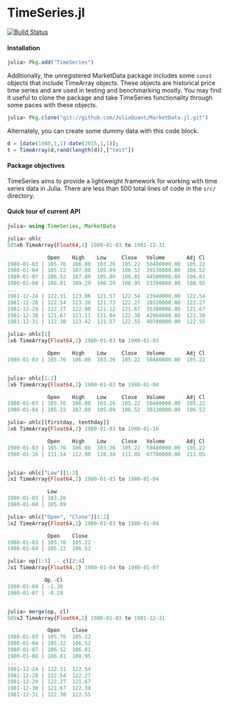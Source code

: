 TimeSeries.jl
============
[![Build Status](https://travis-ci.org/JuliaStats/TimeSeries.jl.png)](https://travis-ci.org/JuliaStats/TimeSeries.jl)

#### Installation

````julia
julia> Pkg.add("TimeSeries")
````
Additionally, the unregistered MarketData package includes some `const` objects that include TimeArray objects. These
objects are historical price time series and are used in testing and benchmarking mostly. You may find it useful to 
clone the package and take TimeSeries functionality through some paces with these objects. 

````julia
julia> Pkg.clone("git://github.com/JuliaQuant/MarketData.jl.git")
````

Alternately, you can create some dummy data with this code block.

````julia
d = [date(1980,1,1):date(2015,1,1)];
t = TimeArray(d,rand(length(d)),["test"])
````

#### Package objectives

TimeSeries aims to provide a lightweight framework for working with time series data in Julia. There are less than 500 total lines of code 
in the `src/` directory.

#### Quick tour of current API

````julia
julia> using TimeSeries, MarketData

julia> ohlc
505x6 TimeArray{Float64,2} 1980-01-03 to 1981-12-31

             Open    High    Low     Close   Volume       Adj Cl
1980-01-03 | 105.76  106.08  103.26  105.22  50480000.00  105.22
1980-01-04 | 105.22  107.08  105.09  106.52  39130000.00  106.52
1980-01-07 | 106.52  107.80  105.80  106.81  44500000.00  106.81
1980-01-08 | 106.81  109.29  106.29  108.95  53390000.00  108.95
...
1981-12-24 | 122.31  123.06  121.57  122.54  23940000.00  122.54
1981-12-28 | 122.54  123.36  121.73  122.27  28320000.00  122.27
1981-12-29 | 122.27  122.90  121.12  121.67  35300000.00  121.67
1981-12-30 | 121.67  123.11  121.04  122.30  42960000.00  122.30
1981-12-31 | 122.30  123.42  121.57  122.55  40780000.00  122.55

julia> ohlc[1]
1x6 TimeArray{Float64,2} 1980-01-03 to 1980-01-03

             Open    High    Low     Close   Volume       Adj Cl
1980-01-03 | 105.76  106.08  103.26  105.22  50480000.00  105.22


julia> ohlc[1:2]
2x6 TimeArray{Float64,2} 1980-01-03 to 1980-01-04

             Open    High    Low     Close   Volume       Adj Cl
1980-01-03 | 105.76  106.08  103.26  105.22  50480000.00  105.22
1980-01-04 | 105.22  107.08  105.09  106.52  39130000.00  106.52

julia> ohlc[[firstday, tenthday]]
2x6 TimeArray{Float64,2} 1980-01-03 to 1980-01-16

             Open    High    Low     Close   Volume       Adj Cl
1980-01-03 | 105.76  106.08  103.26  105.22  50480000.00  105.22
1980-01-16 | 111.14  112.90  110.38  111.05  67700000.00  111.05


julia> ohlc["Low"][1:2]
2x1 TimeArray{Float64,2} 1980-01-03 to 1980-01-04

             Low
1980-01-03 | 103.26
1980-01-04 | 105.09

julia> ohlc["Open", "Close"][1:2]
2x2 TimeArray{Float64,2} 1980-01-03 to 1980-01-04

             Open    Close
1980-01-03 | 105.76  105.22
1980-01-04 | 105.22  106.52

julia> op[1:3] .- cl[2:4]
2x1 TimeArray{Float64,1} 1980-01-04 to 1980-01-07

            Op.-Cl
1980-01-04 | -1.30
1980-01-07 | -0.29


julia> merge(op, cl)
505x2 TimeArray{Float64,2} 1980-01-03 to 1981-12-31

             Open    Close
1980-01-03 | 105.76  105.22
1980-01-04 | 105.22  106.52
1980-01-07 | 106.52  106.81
1980-01-08 | 106.81  108.95
...
1981-12-24 | 122.31  122.54
1981-12-28 | 122.54  122.27
1981-12-29 | 122.27  121.67
1981-12-30 | 121.67  122.30
1981-12-31 | 122.30  122.55
````
